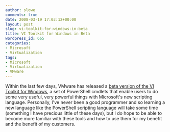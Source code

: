 ```yaml
---
author: slowe
comments: true
date: 2008-03-19 17:03:12+00:00
layout: post
slug: vi-toolkit-for-windows-in-beta
title: VI Toolkit for Windows in Beta
wordpress_id: 665
categories:
- Microsoft
- Virtualization
tags:
- Microsoft
- Virtualization
- VMware
---
```


Within the last few days, VMware has released a [beta version of the VI Toolkit for Windows](http://blogs.vmware.com/vipowershell/2008/03/we-are-beta.html), a set of PowerShell cmdlets that enable users to do some very useful, very powerful things with Microsoft's new scripting language. Personally, I've never been a good programmer and so learning a new language like the PowerShell scripting language will take some time (something I have precious little of these days), but I do hope to be able to become more familiar with these tools and how to use them for my benefit and the benefit of my customers.
